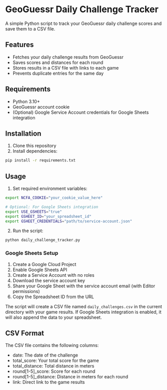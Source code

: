# GeoGuessr Daily Challenge Tracker

A simple Python script to track your GeoGuessr daily challenge scores and save them to a CSV file.

## Features

- Fetches your daily challenge results from GeoGuessr
- Saves scores and distances for each round
- Stores results in a CSV file with links to each game
- Prevents duplicate entries for the same day

## Requirements

- Python 3.10+
- GeoGuessr account cookie
- (Optional) Google Service Account credentials for Google Sheets integration

## Installation

1. Clone this repository
2. Install dependencies:
```bash
pip install -r requirements.txt
```

## Usage

1. Set required environment variables:
```bash
export NCFA_COOKIE="your_cookie_value_here"

# Optional: For Google Sheets integration
export USE_GSHEETS="true"
export GSHEET_ID="your_spreadsheet_id"
export GSHEET_CREDENTIALS="path/to/service-account.json"
```

2. Run the script:
```bash
python daily_challenge_tracker.py
```

### Google Sheets Setup

1. Create a Google Cloud Project
2. Enable Google Sheets API
3. Create a Service Account with no roles
4. Download the service account key
5. Share your Google Sheet with the service account email (with Editor permissions)
6. Copy the Spreadsheet ID from the URL

The script will create a CSV file named `daily_challenges.csv` in the current directory with your game results.
If Google Sheets integration is enabled, it will also append the data to your spreadsheet.

## CSV Format

The CSV file contains the following columns:
- date: The date of the challenge
- total_score: Your total score for the game
- total_distance: Total distance in meters
- round[1-5]_score: Score for each round
- round[1-5]_distance: Distance in meters for each round
- link: Direct link to the game results

